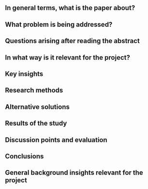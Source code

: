 
## In general terms, what is the paper about?
## What problem is being addressed?
## Questions arising after reading the abstract
## In what way is it relevant for the project?
## Key insights
## Research methods
## Alternative solutions
## Results of the study
## Discussion points and evaluation
## Conclusions
## General background insights relevant for the project

